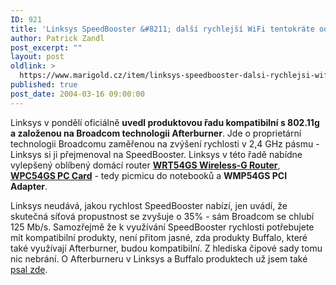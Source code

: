 ```yaml
---
ID: 921
title: 'Linksys SpeedBooster &#8211; další rychlejší WiFi tentokráte od Linksysu'
author: Patrick Zandl
post_excerpt: ""
layout: post
oldlink: >
  https://www.marigold.cz/item/linksys-speedbooster-dalsi-rychlejsi-wifi-tentokrate-od-linksysu
published: true
post_date: 2004-03-16 09:00:00
---
```

<p>
Linksys v pondělí oficiálně <STRONG>uvedl produktovou řadu kompatibilní s 802.11g a založenou na Broadcom technologii Afterburner</STRONG>. Jde o proprietární technologii Broadcomu zaměřenou na zvýšení rychlosti v 2,4 GHz pásmu - Linksys si ji přejmenoval na SpeedBooster. Linksys v této řadě nabídne vylepšený oblíbený domácí router <A href="http://www.linksys.com/products/product.asp?grid=33&amp;scid=35&amp;prid=610" target=_offsite><STRONG>WRT54GS Wireless-G Router</STRONG></A>, <B><A href="http://www.linksys.com/products/product.asp?prid=611&amp;scid=36" target=_offsite>WPC54GS PC Card</A></B> - tedy picmicu do notebooků a <STRONG>WMP54GS PCI Adapter</STRONG>. </p>

<p>
Linksys neudává, jakou rychlost SpeedBooster nabízí, jen uvádí, že skutečná síťová propustnost se zvyšuje o 35% - sám Broadcom se chlubí 125 Mb/s. Samozřejmě že k využívání SpeedBooster rychlosti potřebujete mít kompatibilní produkty, není přitom jasné, zda produkty Buffalo, které také využívají Afterburner, budou kompatibilní. Z hlediska čipové sady tomu nic nebrání. O Afterburneru v Linksys a Buffalo produktech už jsem také <A href="/zprava.html?cislo=26771">psal zde</A>. </p>
